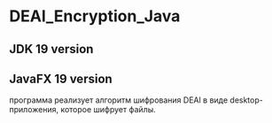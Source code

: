 # DEAl_Encryption_Java
## JDK 19 version
## JavaFX 19 version

программа реализует алгоритм шифрования DEAl в виде desktop-приложения, которое шифрует файлы.
